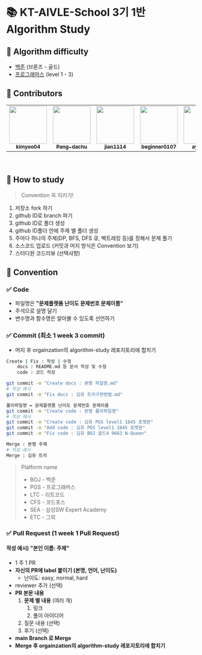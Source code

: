 # 📚 KT-AIVLE-School 3기 1반 Algorithm Study

## 📒 Algorithm **difficulty**

- [백준](https://www.acmicpc.net/) (브론즈 - 골드)
- [프로그래머스](https://programmers.co.kr/learn/challenges?tab=all_challenges) (level 1 - 3)

## 🙋 Contributors

<table><tr>
    <td align="center"><a href="https://github.com/kimyoo04"><img src="https://avatars.githubusercontent.com/u/58503130?v=4" width="100px;" alt=""/>         <br /><sub><b>kimyoo04</b><br>
    <td align="center"><a href="https://github.com/Pang-dachu"><img src="https://avatars.githubusercontent.com/u/54354769?v=4" width="100px;" alt=""/>         <br /><sub><b>Pang-dachu</b><br>
    <td align="center"><a href="https://github.com/jian1114"><img src="https://avatars.githubusercontent.com/u/77630266?v=4" width="100px;" alt=""/>         <br /><sub><b>jian1114</b><br>
    <td align="center"><a href="https://github.com/beginner0107"><img src="https://avatars.githubusercontent.com/u/81161819?v=4" width="100px;" alt=""/>         <br /><sub><b>beginner0107</b><br>
    <td align="center"><a href="https://github.com/ayocado"><img src="https://avatars.githubusercontent.com/u/89889583?v=4" width="100px;" alt=""/>         <br /><sub><b>ayocado</b><br>
    <td align="center"><a href="https://github.com/bokkuembab"><img src="https://avatars.githubusercontent.com/u/88229105?v=4" width="100px;" alt=""/>         <br /><sub><b>bokkuembab</b><br>
</table><br />

## 📒 How to study

> Convention 꼭 지키기!

1. 저장소 fork 하기
2. github ID로 branch 파기
3. github ID로 폴더 생성
4. github ID폴더 안에 주제 별 폴더 생성
5. 주마다 하나의 주제(DP, BFS, DFS 큐, 벡트레킹 등)를 정해서 문제 풀기
6. 소스코드 업로드 (커밋과 머지 방식은 Convention 보기)
7. 스터디원 코드리뷰 (선택사항)

## 📒 Convention

### ✅ Code

- 파일명은 **"문제플랫폼 난이도 문제번호 문제이름"**
- 주석으로 설명 달기
- 변수명과 함수명은 알아볼 수 있도록 선언하기

### ✅ Commit (최소 1 week 3 commit)

- 머지 후 orgainzation의 algorithm-study 레포지토리에 합치기

```sh
Create | Fix : 작성 | 수정
    docs : README.md 등 문서 작성 및 수정
    code : 코드 작성

git commit -m "Create docs : 본명 파일명.md"
# 작성 예시
git commit -m "Fix docs : 김유 트리구현방법.md"

풀이파일명 = 문제플랫폼 난이도 문제번호 문제이름
git commit -m "Create code : 본명 풀이파일명"
# 작성 예시
git commit -m "Create code : 김유 PGS level1 1845 포켓몬"
git commit -m "Add code : 김유 PGS level1 1845 포켓몬"
git commit -m "Fix code : 김유 BOJ 골드4 9663 N-Queen"

Merge : 본명 주제
# 작성 예시
Merge : 김유 트리
```

> Platform name
>
> - BOJ - 백준
> - PGS - 프로그래머스
> - LTC - 리트코드
> - CFS - 코드포스
> - SEA - 삼성SW Expert Academy
> - ETC - 그외

### ✅ Pull Request (1 week 1 Pull Request)

#### 작성 예시) "본인 이름: 주제"

- 1 주 1 PR
- **자신의 PR에 label 붙이기 (본명, 언어, 난이도)**
  - 난이도: easy, normal, hard
- reviewer 추가 (선택)
- **PR 본문 내용**
  1. **문제 별 내용** (여러 개)
     1. 링크
     2. 풀이 아이디어
  2. 질문 내용 (선택)
  3. 후기 (선택)
- **main Branch 로 Merge**
- **Merge 후 orgainzation의 algorithm-study 레포지토리에 합치기**
